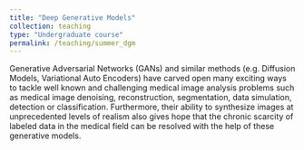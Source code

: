 ```yaml
---
title: "Deep Generative Models"
collection: teaching
type: "Undergraduate course"
permalink: /teaching/summer_dgm
---
```


Generative Adversarial Networks (GANs) and similar methods (e.g. Diffusion Models, Variational Auto Encoders) have carved open many exciting ways to tackle well known and challenging medical image analysis problems such as medical image denoising, reconstruction, segmentation, data simulation, detection or classification. Furthermore, their ability to synthesize images at unprecedented levels of realism also gives hope that the chronic scarcity of labeled data in the medical field can be resolved with the help of these generative models.
